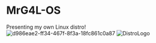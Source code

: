 # MrG4L-OS
Presenting my own Linux distro!
![d986eae2-ff34-467f-8f3a-18fc861c0a87](https://github.com/MrGames4Life/MrG4L-OS/assets/150128847/b8fecaaa-1fed-4537-9bdb-43ac08dcf179) ![DistroLogo](https://github.com/MrGames4Life/MrG4L-OS/assets/150128847/66fd0746-f03c-4ac5-8f9b-67e592cf9126)

